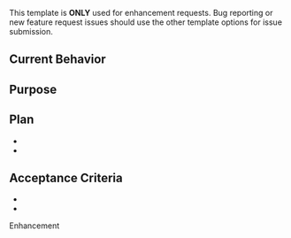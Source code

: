 This template is **ONLY** used for enhancement requests. Bug reporting or new feature request issues should use the other template options for issue submission.

## Current Behavior

<!--- What current feature should be improved? -->


## Purpose

<!--- If it is not obvious, state what purpose this enhancement would serve -->


## Plan

<!--- What needs to be done in order to implement the enhancement? How do we test if implementation is successful? -->
* 
* 


## Acceptance Criteria

<!--- What is the acceptance criteria for this new feature? -->
* 
* 
<label>Enhancement</label>